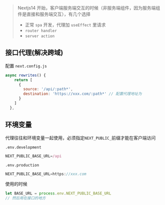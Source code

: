 > Nextjs14 开始，客户端服务端交互的时候（非服务端组件，因为服务端组件是直接和服务端交互），有几个选择
>
> - 正常 `spa` 开发，代理加 `useEffect` 里请求
> - `router handler`
> - `server action`

## 接口代理(解决跨域)

配置 `next.config.js`

```js
async rewrites() {
    return [
      {
        source: '/api/:path*',
        destination: 'https://xxx.com/:path*' // 配置代理地址为
      }
    ]
  },
```

## 环境变量

代理往往和环境变量一起使用，必须指定`NEXT_PUBLIC_`前缀才能在客户端访问

`.env.development`

```js
NEXT_PUBLIC_BASE_URL=/api
```

`.env.production`

```js
NEXT_PUBLIC_BASE_URL=https://xxx.com
```

使用的时候

```js
let BASE_URL = process.env.NEXT_PUBLIC_BASE_URL
// 然后用在接口的地方
```
